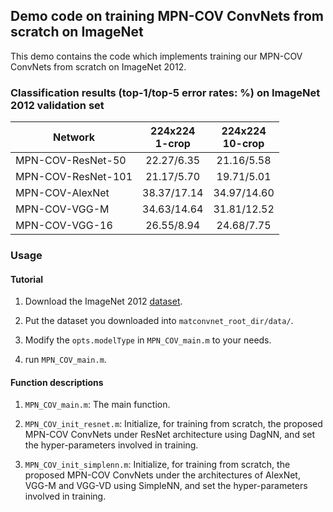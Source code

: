 ## Demo code on training MPN-COV ConvNets from scratch on ImageNet
   
This demo contains the code which implements training our MPN-COV ConvNets from scratch on ImageNet 2012.

### Classification results (top-1/top-5 error rates: %) on ImageNet 2012 validation set

 Network            |224x224<br />1-crop|224x224<br />10-crop
 ---|:---:|:---:
 MPN-COV-ResNet-50 |22.27/6.35         |21.16/5.58 
 MPN-COV-ResNet-101 |21.17/5.70        |19.71/5.01
 MPN-COV-AlexNet |38.37/17.14          |34.97/14.60
 MPN-COV-VGG-M   |34.63/14.64          |31.81/12.52
 MPN-COV-VGG-16 |26.55/8.94         |24.68/7.75

### Usage

#### Tutorial

1. Download the ImageNet 2012 [dataset](http://image-net.org/download.php).

2. Put the dataset you downloaded into `matconvnet_root_dir/data/`.

3. Modify the `opts.modelType` in `MPN_COV_main.m` to your needs.

4. run `MPN_COV_main.m`.

#### Function descriptions

1. `MPN_COV_main.m`: The main function.

2. `MPN_COV_init_resnet.m`: Initialize, for training from scratch, the proposed MPN-COV ConvNets under ResNet architecture using DagNN, and set the hyper-parameters involved in training.

3. `MPN_COV_init_simplenn.m`: Initialize, for training from scratch, the proposed MPN-COV ConvNets under the architectures of AlexNet, VGG-M and VGG-VD using SimpleNN, and set the hyper-parameters involved in training.








